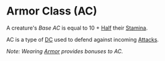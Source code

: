 # Armor Class (AC)

A creature's *Base AC* is equal to 10 + [Half](../../Game%20Procedures/Core%20Procedures/Half.md) their [Stamina](../Attributes/Stamina.md).

AC is a type of [DC](../../Game%20Procedures/Core%20Procedures/DC.md) used to defend against incoming [Attacks](../../Game%20Procedures/Combat/Attack.md).

*Note: Wearing [Armor](../../Items%20and%20Gear/Armor/Armor.md) provides bonuses to AC.*
